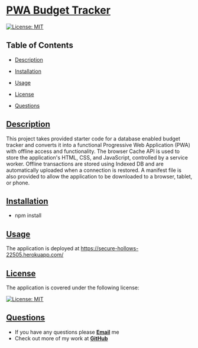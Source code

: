 # [PWA Budget Tracker](https://github.com/wwstrothe/pwa-budget-tracker)

[![License: MIT](https://img.shields.io/badge/License-MIT-yellow.svg)](https://opensource.org/licenses/MIT)

## Table of Contents

- [Description](#description)
- [Installation](#installation)
- [Usage](#usage)
- [License](#license)

- [Questions](#questions)

## [Description](#table-of-contents)

This project takes provided starter code for a database enabled budget tracker and converts it into a functional Progressive Web Application (PWA) with offline access and functionality. The browser Cache API is used to store the application's HTML, CSS, and JavaScript, controlled by a service worker. Offline transactions are stored using Indexed DB and are automatically uploaded when a connection is restored. A manifest file is also provided to allow the application to be downloaded to a browser, tablet, or phone.

## [Installation](#table-of-contents)

- npm install

## [Usage](#table-of-contents)

The application is deployed at https://secure-hollows-22505.herokuapp.com/

## [License](#table-of-contents)

The application is covered under the following license:

[![License: MIT](https://img.shields.io/badge/License-MIT-yellow.svg)](https://opensource.org/licenses/MIT)

## [Questions](#table-of-contents)

- If you have any questions please [**Email**](mailto:williamstrothe@gmail.com) me
- Check out more of my work at [**GitHub**](https://github.com/wwstrothe)